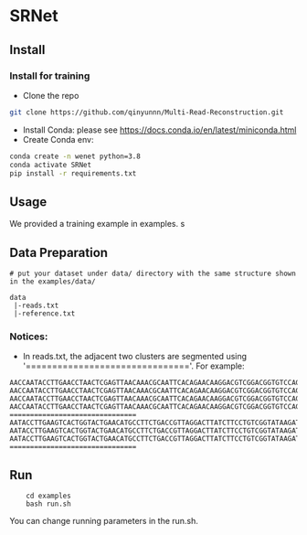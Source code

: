 # SRNet



## Install


### Install for training 

- Clone the repo
``` sh
git clone https://github.com/qinyunnn/Multi-Read-Reconstruction.git
```

- Install Conda: please see https://docs.conda.io/en/latest/miniconda.html
- Create Conda env:

``` sh
conda create -n wenet python=3.8
conda activate SRNet
pip install -r requirements.txt
```



## Usage

We provided a training example in examples.
s
## Data Preparation
```
# put your dataset under data/ directory with the same structure shown in the examples/data/

data
 |-reads.txt
 |-reference.txt
```

### Notices:
* In reads.txt, the adjacent two clusters are segmented using '==============================='. For example:
```
AACCAATACCTTGAACCTAACTCGAGTTAACAAACGCAATTCACAGAACAAGGACGTCGGACGGTGTCCAGAATACCGGCCTCGTGACCGTGGCCAGGGAACCTGACAATGTCAGGCCTTACCGACACACGCAACCTCTTGCTGAAAGGCCT
AACCAATACCTTGAACCTAACTCGAGTTAACAAACGCAATTCACAGAACAAGGACGTCGGACGGTGTCCAGAATACCGGCCTCGTGACCGTGGCCAGGGAACCTGACAATGTCAGGCCTTACCGACAACGCAACCTCTTGCTGAAAGGCCT
AACCAATACCTTGAACCTAACTCGAGTTAACAAACGCAATTCACAGAACAAGGACGTCGGACGGTGTCCAGAATACCGGCCTCGTGACCGTGGCCAGGGAACCTGACAATGTCAGGCCTTACCGACACACGCAACCTCTTGCTGAAAGGCCT
AACCAATACCTTGAACCTAACTCGAGTTAACAAACGCAATTCACAGAACAAGGACGTCGGACGGTGTCCAGAATACCGGCCTCGTGACCGTGGCCAGGGAACCTGACAATGTCAGGCCTTACCGACACACGCAACCTCTTGCTGAAAGGCCT
===============================
AATACCTTGAAGTCACTGGTACTGAACATGCCTTCTGACCGTTAGGACTTATCTTCCTGTCGGTATAAGATCTACTACTACAACACTGGTTTCAACTAGCGGGAGAAGTCCTTACCGAGTTCTGCGGCTGGCTGATAGCGTGTGCCCTCTGG
AATACCTTGAAGTCACTGGTACTGAACATGCCTTCTGACCGTTAGGACTTATCTTCCTGTCGGTATAAGATCTACTACTACAACACTGGTTTCAACTAGCGGGAGAAGTCCTTACCGAGTTCTGCGGCTGGCTGATAGCGTGTGCCCTCTGG
AATACCTTGAAGTCACTGGTACTGAACATGCCTTCTGACCGTTAGGACTTATCTTCCTGTCGGTATAAGATCTACTACTACAACACTGGTTTCAACTAGCGGGAGAAGTCCTTACCGAGTTCTGCGGCTGGCTGATAGCGTGTGCCCTCTGG
===============================
```


## Run
```
    cd examples
    bash run.sh
```
You can change running parameters in the run.sh.

